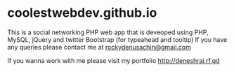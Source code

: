 # coolestwebdev.github.io
This is a social networking PHP web app that is deveoped using PHP, MySQL, jQuery and twitter Bootstrap (for typeahead and tooltip)
If you have any queries please contact me at rockydenusachin@gmail.com

If you wanna work with me please visit my portfolio http://deneshraj.rf.gd

